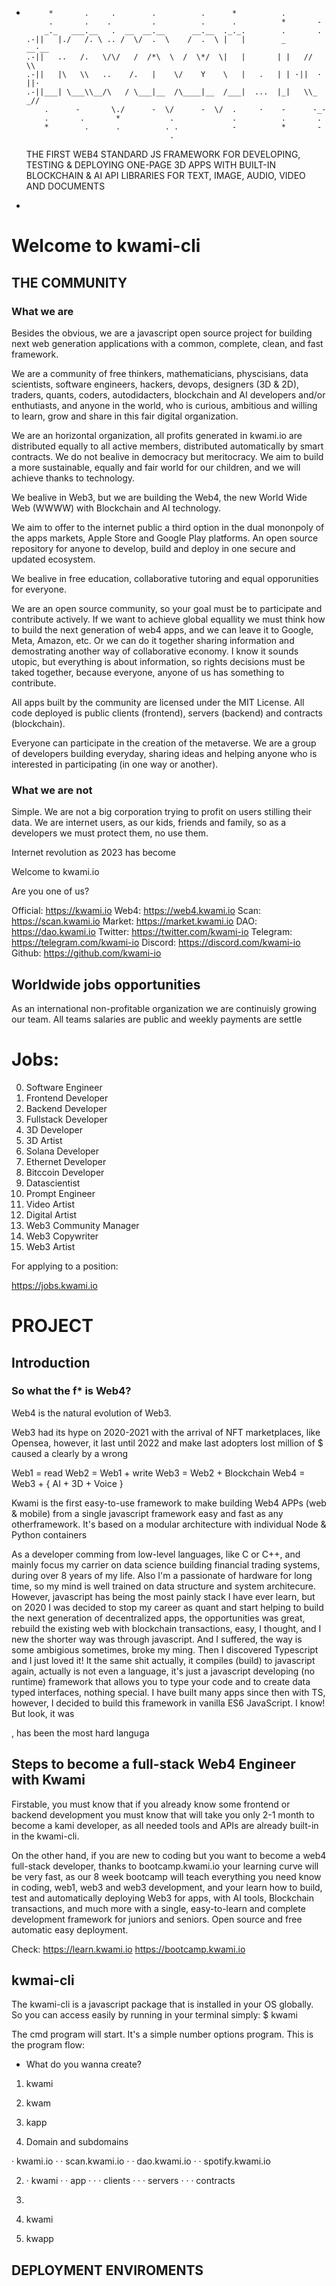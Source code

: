 -          *       .     .        .          .      *          .
           .       .    .         .          .      .          *       -
          _._   ___.__   .  __  __.__      __.__  ._._.        .       .
      .-||   |./   /. \ .. /  \/  .  \    /  .  \ |   |        _     __·__
      .-||   ..   /.   \/\/   /  /*\  \  /  \*/  \|   |       | |   //   \\
      .-||   |\   \\   ..    /.   |    \/    Y    \   |   .   | | ·||  ·  ||·
      .-||___| \___\\__/\   / \___|__  /\____|__  /___|  ...  |_|   \\_ _//
          .      -       \./      -  \/      -  \/  .     ·    -      -_-
          .       .       *           .             .          .       .
          *        .      .          . .            -          *       -
                                      .

  THE FIRST WEB4 STANDARD JS FRAMEWORK FOR DEVELOPING, TESTING & DEPLOYING ONE-PAGE 3D APPS WITH BUILT-IN BLOCKCHAIN & AI API LIBRARIES FOR TEXT, IMAGE, AUDIO, VIDEO AND DOCUMENTS

-

# Welcome to kwami-cli

## THE COMMUNITY

### What we are

Besides the obvious, we are a javascript open source project for building next web generation applications with a common, complete, clean, and fast framework.

We are a community of free thinkers, mathematicians, physcisians, data scientists, software engineers, hackers, devops, designers (3D & 2D), traders, quants, coders, autodidacters, blockchain and AI developers and/or enthutiasts, and anyone in the world, who is curious, ambitious and willing to learn, grow and share in this fair digital organization.

We are an horizontal organization, all profits generated in kwami.io are distributed equally to all active members, distributed automatically by smart contracts. We do not bealive in democracy but meritocracy. We aim to build a more sustainable, equally and fair world for our children, and we will achieve thanks to technology.

We bealive in Web3, but we are building the Web4, the new World Wide Web (WWWW) with Blockchain and AI technology.

We aim to offer to the internet public a third option in the dual mononpoly of the apps markets, Apple Store and Google Play platforms. An open source repository for anyone to develop, build and deploy in one secure and updated ecosystem.

We bealive in free education, collaborative tutoring and equal opporunities for everyone.

We are an open source community, so your goal must be to participate and contribute actively. If we want to achieve global equallity we must think how to build the next generation of web4 apps, and we can leave it to Google, Meta, Amazon, etc. Or we can do it together sharing information and demostrating another way of collaborative economy. I know it sounds utopic, but everything is about information, so rights decisions must be taked together, because everyone, anyone of us has something to contribute.

All apps built by the community are licensed under the MIT License. All code deployed is public clients (frontend), servers (backend) and contracts (blockchain).

Everyone can participate in the creation of the metaverse. We are a group of developers building everyday, sharing ideas and helping anyone who is interested in participating (in one way or another).

### What we are not

Simple. We are not a big corporation trying to profit on users stilling their data. We are internet users, as our kids, friends and family, so as a developers we must protect them, no use them.

Internet revolution as 2023 has become

Welcome to kwami.io

Are you one of us?

Official: https://kwami.io
Web4: https://web4.kwami.io
Scan: https://scan.kwami.io
Market: https://market.kwami.io
DAO: https://dao.kwami.io
Twitter: https://twitter.com/kwami-io
Telegram: https://telegram.com/kwami-io
Discord: https://discord.com/kwami-io
Github: https://github.com/kwami-io

## Worldwide jobs opportunities

As an international non-profitable organization we are continuisly growing our team. All teams salaries are public and weekly payments are settle

# Jobs:

0. Software Engineer
1. Frontend Developer
2. Backend Developer
3. Fullstack Developer
4. 3D Developer
5. 3D Artist
6. Solana Developer
7. Ethernet Developer
8. Bitccoin Developer
9. Datascientist
10. Prompt Engineer
11. Video Artist
12. Digital Artist
13. Web3 Community Manager
14. Web3 Copywriter
15. Web3 Artist

For applying to a position:

https://jobs.kwami.io

# PROJECT

## Introduction

### So what the f\* is Web4?

Web4 is the natural evolution of Web3.

Web3 had its hype on 2020-2021 with the arrival of NFT marketplaces, like Opensea, however, it last until 2022 and make last adopters lost million of $ caused a clearly by a wrong

Web1 = read
Web2 = Web1 + write
Web3 = Web2 + Blockchain
Web4 = Web3 + { AI + 3D + Voice }

Kwami is the first easy-to-use framework to make building Web4 APPs (web & mobile) from a single javascript framework easy and fast as any otherframework. It's based on a modular architecture with individual Node & Python containers

As a developer comming from low-level languages, like C or C++, and mainly focus my carrier on data science building financial trading systems, during over 8 years of my life. Also I'm a passionate of hardware for long time, so my mind is well trained on data structure and system architecure. However, javascript has being the most painly stack I have ever learn, but on 2020 I was decided to stop my career as quant and start helping to build the next generation of decentralized apps, the opportunities was great, rebuild the existing web with blockchain transactions, easy, I thought, and I new the shorter way was through javascript. And I suffered, the way is some ambigious sometimes, broke my ming. Then I discovered Typescript and I just loved it! It the same shit actually, it compiles (build) to javascript again, actually is not even a language, it's just a javascript developing (no runtime) framework that allows you to type your code and to create data typed interfaces, nothing special. I have built many apps since then with TS, however, I decided to build this framework in vanilla ES6 JavaScript. I know! But look, it was

, has been the most hard languga

## Steps to become a full-stack Web4 Engineer with Kwami

Firstable, you must know that if you already know some frontend or backend development you must know that will take you only 2-1 month to become a kami developer, as all needed tools and APIs are already built-in in the kwami-cli.

On the other hand, if you are new to coding but you want to become a web4 full-stack developer, thanks to bootcamp.kwami.io your learning curve will be very fast, as our 8 week bootcamp will teach everything you need know in coding, web1, web3 and web3 development, and your learn how to build, test and automatically deploying Web3 for apps, with AI tools, Blockchain transactions, and much more with a single, easy-to-learn and complete development framework for juniors and seniors. Open source and free automatic easy deployment.

Check: https://learn.kwami.io
https://bootcamp.kwami.io

## kwmai-cli

The kwami-cli is a javascript package that is installed in your OS globally. So you can access easily by running in your terminal simply: $ kwami

The cmd program will start. It's a simple number options program. This is the program flow:

- What do you wanna create?

1. kwami
2. kwam
3. kapp

4. Domain and subdomains

· kwami.io
· · scan.kwami.io
· · dao.kwami.io
· · spotify.kwami.io

2. · kwami
   · · app
   · · · clients
   · · · servers
   · · · contracts

3.

4. kwami

5. kwapp

## DEPLOYMENT ENVIROMENTS
